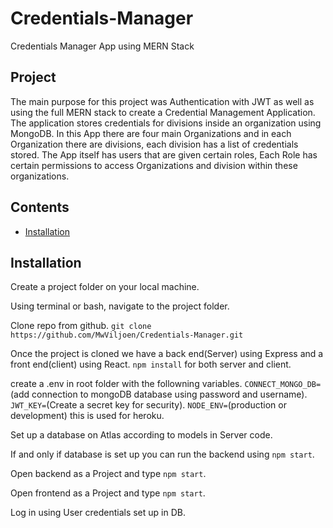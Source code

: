 # Credentials-Manager
Credentials Manager App using MERN Stack

## Project

The main purpose for this project was Authentication with JWT as well as using the full MERN stack to create a Credential Management Application.
The application stores credentials for divisions inside an organization using MongoDB. In this App there are four main Organizations and in each Organization
there are divisions, each division has a list of credentials stored. The App itself has users that are given certain roles, Each Role has certain permissions
to access Organizations and division within these organizations.

## Contents

- [Installation](#installation)

## Installation

Create a project folder on your local machine.

Using terminal or bash, navigate to the project folder.

Clone repo from github.
`git clone https://github.com/MwViljoen/Credentials-Manager.git`

Once the project is cloned we have a back end(Server) using Express and a front end(client) using React.
`npm install` for both server and client.

create a .env in root folder with the followning variables.
`CONNECT_MONGO_DB=`(add connection to mongoDB database using password and username).
`JWT_KEY=`(Create a secret key for security).
`NODE_ENV=`(production or development) this is used for heroku.

Set up a database on Atlas according to models in Server code.

If and only if database is set up you can run the backend using `npm start`.

Open backend as a Project and type `npm start`.

Open frontend as a Project and type `npm start`.

Log in using User credentials set up in DB.
